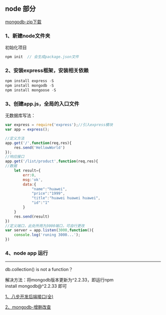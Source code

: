 ## node 部分

[mongodb-zip下载](http://dl.mongodb.org/dl/win32/x86_64)

### 1、新建node文件夹

初始化项目

```js
npm init  // 会生成package.json文件
```

### 2、安装express框架，安装相关依赖

```js
npm install express -S 
npm install mongodb -S 
npm install mongoose -S 
```

### 3、创建app.js，全局的入口文件

无数据库写法：

```js
var express = require('express');//引入express模块
var app = express();

//定义方法
app.get('/',function(req,res){
    res.send('HellowWorld')
});
//响应接口
app.get('/list/product',function(req,res){
//数据
    let result={
        err:0,
        msg:'ok',
        data:{
            "name":"huawei",
            "price":"1999",
            "title":"huawei huawei huawei",
            "id":"1"
        }
    }
    res.send(result)
})
//定义端口，此处所用为3000端口，可自行更改
var server = app.listen(3000,function(){
    console.log('runing 3000...');
})
```
### 4、node app 运行

---

db.collection() is not a function？

解决方法：将mongodb版本更新为^2.2.33，即运行npm install mongodb@^2.2.33 即可

[1、八步开发后端接口(全)](https://blog.csdn.net/qq_36996271/article/details/85124358)

[2、mongodb-增删改查](https://blog.csdn.net/Xue_zenghui/article/details/99721631)

